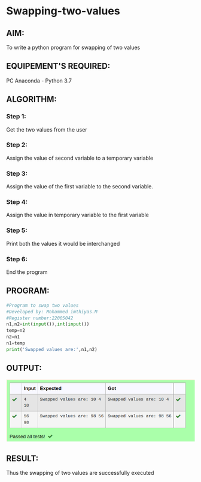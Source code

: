# Swapping-two-values
## AIM:
To write a python program for swapping of two values
## EQUIPEMENT'S REQUIRED: 
PC
Anaconda - Python 3.7
## ALGORITHM: 
### Step 1:
Get the two values from the user
### Step 2: 
Assign the value of second variable to a temporary variable 
### Step 3: 
Assign the value of the first variable to the second variable.
### Step 4:  
Assign the value in temporary variable to the first variable
### Step 5: 
Print both the values it would be interchanged
### Step 6: 
End the program
## PROGRAM:
```python
#Program to swap two values
#Developed by: Mohammed imthiyas.M
#Register number:22005042
n1,n2=int(input()),int(input())
temp=n2
n2=n1
n1=temp
print('Swapped values are:',n1,n2)
```

## OUTPUT:
![output](./output1.png)



## RESULT:
Thus the swapping of two values are successfully executed




